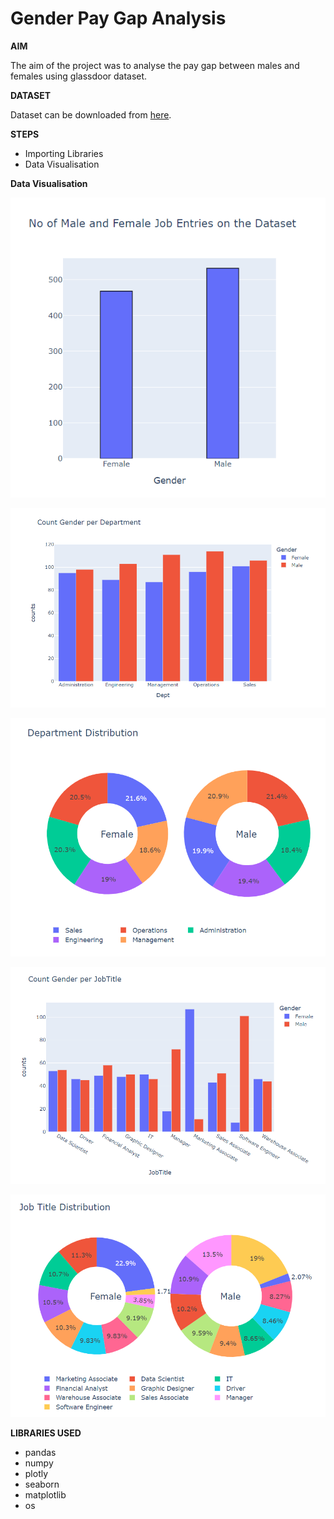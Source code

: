 # **Gender Pay Gap Analysis**

**AIM**

The aim of the project was to analyse the pay gap between males and females using glassdoor dataset.

**DATASET**

Dataset can be downloaded from [here](https://www.kaggle.com/nilimajauhari/glassdoor-analyze-gender-pay-gap).

**STEPS**
- Importing Libraries
- Data Visualisation

**Data Visualisation**
  
![](misc/1.png)

![](misc/2.png)

![](misc/3.png)

![](misc/4.png)

![](misc/5.png)

**LIBRARIES USED**
- pandas
- numpy
- plotly
- seaborn
- matplotlib
- os
